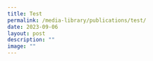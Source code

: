 ```yaml
---
title: Test
permalink: /media-library/publications/test/
date: 2023-09-06
layout: post
description: ""
image: ""
---
```

